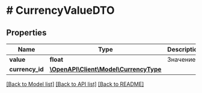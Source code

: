 # # CurrencyValueDTO

## Properties

Name | Type | Description | Notes
------------ | ------------- | ------------- | -------------
**value** | **float** | Значение. |
**currency_id** | [**\OpenAPI\Client\Model\CurrencyType**](CurrencyType.md) |  |

[[Back to Model list]](../../README.md#models) [[Back to API list]](../../README.md#endpoints) [[Back to README]](../../README.md)
